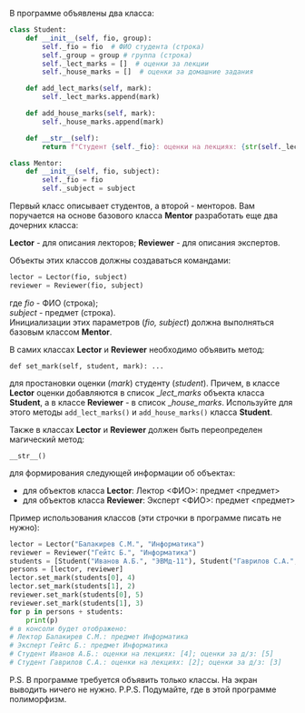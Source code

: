 В программе объявлены два класса:
```python
class Student:
    def __init__(self, fio, group):
        self._fio = fio  # ФИО студента (строка)
        self._group = group # группа (строка)
        self._lect_marks = []  # оценки за лекции
        self._house_marks = []  # оценки за домашние задания

    def add_lect_marks(self, mark):
        self._lect_marks.append(mark)

    def add_house_marks(self, mark):
        self._house_marks.append(mark)

    def __str__(self):
        return f"Студент {self._fio}: оценки на лекциях: {str(self._lect_marks)}; оценки за д/з: {str(self._house_marks)}"

class Mentor:
    def __init__(self, fio, subject):
        self._fio = fio
        self._subject = subject
```
Первый класс описывает студентов, а второй - менторов. Вам поручается на основе базового класса **Mentor** разработать еще два дочерних класса:

**Lector** - для описания лекторов;
**Reviewer** - для описания экспертов.

Объекты этих классов должны создаваться командами:
```python
lector = Lector(fio, subject)
reviewer = Reviewer(fio, subject)
```
где _fio_ - ФИО (строка);  
_subject_ - предмет (строка).  
Инициализации этих параметров (_fio, subject_) должна выполняться базовым классом **Mentor**.

В самих классах **Lector** и **Reviewer** необходимо объявить метод:

`def set_mark(self, student, mark): ...`

для простановки оценки (_mark_) студенту (_student_). Причем, в классе **Lector** оценки добавляются в список __lect_marks_ объекта класса **Student**, а в классе **Reviewer** - в список __house_marks_. Используйте для этого методы `add_lect_marks()` и `add_house_marks()` класса **Student**.

Также в классах **Lector** и **Reviewer** должен быть переопределен магический метод:

`__str__()`

для формирования следующей информации об объектах:

- для объектов класса **Lector**: Лектор <ФИО>: предмет <предмет>
- для объектов класса **Reviewer**: Эксперт <ФИО>: предмет <предмет>

Пример использования классов (эти строчки в программе писать не нужно):
```python
lector = Lector("Балакирев С.М.", "Информатика")
reviewer = Reviewer("Гейтс Б.", "Информатика")
students = [Student("Иванов А.Б.", "ЭВМд-11"), Student("Гаврилов С.А.", "ЭВМд-11")]
persons = [lector, reviewer]
lector.set_mark(students[0], 4)
lector.set_mark(students[1], 2)
reviewer.set_mark(students[0], 5)
reviewer.set_mark(students[1], 3)
for p in persons + students:
    print(p)
# в консоли будет отображено:
# Лектор Балакирев С.М.: предмет Информатика
# Эксперт Гейтс Б.: предмет Информатика
# Студент Иванов А.Б.: оценки на лекциях: [4]; оценки за д/з: [5]
# Студент Гаврилов С.А.: оценки на лекциях: [2]; оценки за д/з: [3]
```
P.S. В программе требуется объявить только классы. На экран выводить ничего не нужно.
P.P.S. Подумайте, где в этой программе полиморфизм.